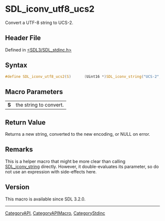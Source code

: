 # SDL_iconv_utf8_ucs2

Convert a UTF-8 string to UCS-2.

## Header File

Defined in [<SDL3/SDL_stdinc.h>](https://github.com/libsdl-org/SDL/blob/main/include/SDL3/SDL_stdinc.h)

## Syntax

```c
#define SDL_iconv_utf8_ucs2(S)      (Uint16 *)SDL_iconv_string("UCS-2", "UTF-8", S, SDL_strlen(S)+1)
```

## Macro Parameters

|       |                        |
| ----- | ---------------------- |
| **S** | the string to convert. |

## Return Value

Returns a new string, converted to the new encoding, or NULL on error.

## Remarks

This is a helper macro that might be more clear than calling
[SDL_iconv_string](SDL_iconv_string) directly. However, it double-evaluates
its parameter, so do not use an expression with side-effects here.

## Version

This macro is available since SDL 3.2.0.

----
[CategoryAPI](CategoryAPI), [CategoryAPIMacro](CategoryAPIMacro), [CategoryStdinc](CategoryStdinc)

